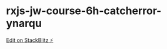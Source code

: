 # rxjs-jw-course-6h-catcherror-ynarqu

[Edit on StackBlitz ⚡️](https://stackblitz.com/edit/rxjs-jw-course-6h-catcherror-ynarqu)